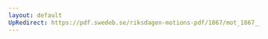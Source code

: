 ```yaml
---
layout: default
UpRedirect: https://pdf.swedeb.se/riksdagen-motions-pdf/1867/mot_1867__fk__00064/mot_1867__fk__00064_002.pdf
---
```

